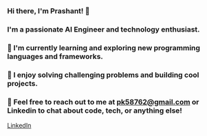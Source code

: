 ### Hi there, I'm Prashant! 👋

### I'm a passionate AI Engineer and technology enthusiast. 


### 🌱 I'm currently learning and exploring new programming languages and frameworks.


### 🚀 I enjoy solving challenging problems and building cool projects.


### 💬 Feel free to reach out to me at pk58762@gmail.com or Linkedin to chat about code, tech, or anything else!

[LinkedIn](https://www.linkedin.com/in/pksingh11/)
